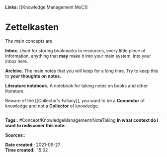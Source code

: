 **Links:** [[Knowledge Management MoC]]
# Zettelkasten

The main concepts are 

**Inbox.** Used for storing bookmarks to resources, every little piece of information, anything that **may** make it into your main system, into your inbox here.

**Archive.** The main notes that you will keep for a long time. Try to keep this to **your thoughts on notes.**

**Literature notebook.** A notebook for taking notes on books and other literature.

Beware of the [[Collector's Fallacy]], you want to be a **Connector** of knowledge and not a **Collector** of knowledge.


---
**Tags**:: #Concept/KnowledgeManagement/NoteTaking 
**In what context do I want to rediscover this note:**

**Sources**::

**Date created**:: 2021-09-27  
**Time created**:: 15:02